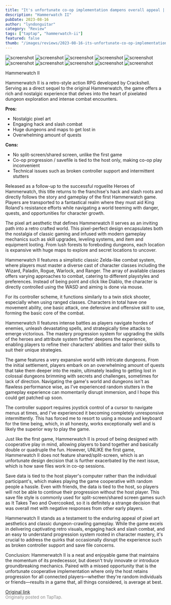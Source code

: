 ```yaml
---
title: "It's unfortunate co-op implementation dampens overall appeal | Review - Hammerwatch II"
description: "Hammerwatch II"
pubDate: 2023-08-16
author: "lyndonguitar"
category: "Review"
tags: ["taptap", "hammerwatch-ii"]
featured: false
thumb: "/images/reviews/2023-08-16-its-unfortunate-co-op-implementation-dampens-overall-appeal--review---hammerwatch-ii-0.avif"
---
```


<div class="gallery">
  <img src="/images/reviews/2023-08-16-its-unfortunate-co-op-implementation-dampens-overall-appeal--review---hammerwatch-ii-0.avif" alt="screenshot" />
  <img src="/images/reviews/2023-08-16-its-unfortunate-co-op-implementation-dampens-overall-appeal--review---hammerwatch-ii-1.avif" alt="screenshot" />
  <img src="/images/reviews/2023-08-16-its-unfortunate-co-op-implementation-dampens-overall-appeal--review---hammerwatch-ii-2.avif" alt="screenshot" />
  <img src="/images/reviews/2023-08-16-its-unfortunate-co-op-implementation-dampens-overall-appeal--review---hammerwatch-ii-3.avif" alt="screenshot" />
  <img src="/images/reviews/2023-08-16-its-unfortunate-co-op-implementation-dampens-overall-appeal--review---hammerwatch-ii-4.avif" alt="screenshot" />
  <img src="/images/reviews/2023-08-16-its-unfortunate-co-op-implementation-dampens-overall-appeal--review---hammerwatch-ii-5.avif" alt="screenshot" />
  <img src="/images/reviews/2023-08-16-its-unfortunate-co-op-implementation-dampens-overall-appeal--review---hammerwatch-ii-6.avif" alt="screenshot" />
  <img src="/images/reviews/2023-08-16-its-unfortunate-co-op-implementation-dampens-overall-appeal--review---hammerwatch-ii-7.avif" alt="screenshot" />
  <img src="/images/reviews/2023-08-16-its-unfortunate-co-op-implementation-dampens-overall-appeal--review---hammerwatch-ii-8.avif" alt="screenshot" />
  <img src="/images/reviews/2023-08-16-its-unfortunate-co-op-implementation-dampens-overall-appeal--review---hammerwatch-ii-9.avif" alt="screenshot" />
</div>

Hammerwatch II

Hammerwatch II is a retro-style action RPG developed by Crackshell. Serving as a direct sequel to the original Hammerwatch, the game offers a rich and nostalgic experience that delves into the heart of pixelated dungeon exploration and intense combat encounters.


**Pros:**
- Nostalgic pixel art
- Engaging hack and slash combat
- Huge dungeons and maps to get lost in
- Overwhelming amount of quests


**Cons:**
- No split-screen/shared screen, unlike the first game
- Co-op progression / savefile is tied to the host only, making co-op play inconvenient
- Technical issues such as broken controller support and intermittent stutters


Released as a follow-up to the successful roguelite Heroes of Hammerwatch, this title returns to the franchise's hack and slash roots and directly follows the story and gameplay of the first Hammerwatch game. Players are transported to a fantastical realm where they must aid King Roland's resistance efforts while navigating a world teeming with danger, quests, and opportunities for character growth.

The pixel art aesthetic that defines Hammerwatch II serves as an inviting path into a retro crafted world. This pixel-perfect design encapsulates both the nostalgia of classic gaming and infused with modern gameplay mechanics such as skill upgrades, leveling systems, and item and equipment looting. From lush forests to foreboding dungeons, each location is expansive with huge maps to explore and secret locations to uncover.

Hammerwatch II features a simplistic classic Zelda-like combat system, where players must master a diverse cast of character classes including the Wizard, Paladin, Rogue, Warlock, and Ranger. The array of available classes offers varying approaches to combat, catering to different playstyles and preferences. Instead of being point and click like Diablo, the character is directly controlled using the WASD and aiming is done via mouse.

For its controller scheme, it functions similarly to a twin stick shooter, especially when using ranged classes. Characters in total have one movement ability, one basic attack, one defensive and offensive skill to use, forming the basic core of the combat.

Hammerwatch II features intense battles as players navigate hordes of enemies, unleash devastating spells, and strategically time attacks to emerge victorious. The mastery progression system for upgrading the skills of the heroes and attribute system further deepens the experience, enabling players to refine their characters' abilities and tailor their skills to suit their unique strategies.

The game features a very expansive world with intricate dungeons. From the initial settlement, players embark on an overwhelming amount of quests that take them deeper into the realm, ultimately leading to getting lost in colossal dungeons brimming with secrets and challenges, sometimes for lack of direction. Navigating the game's world and dungeons isn't as flawless performance wise, as I’ve experienced random stutters in the gameplay experience can momentarily disrupt immersion, and I hope this could get patched up soon.

The controller support requires joystick control of a cursor to navigate menus at times, and I’ve experienced it becoming completely unresponsive intermittently. This has forced me to resort to using a mouse and keyboard for the time being, which, in all honesty, works exceptionally well and is likely the superior way to play the game.

Just like the first game, Hammerwatch II is proud of being designed with cooperative play in mind, allowing players to band together and basically double or quadruple the fun. However, UNLIKE the first game, Hammerwatch II does not feature shared/split-screen, which is an unfortunate design decision that is further exacerbated by the next issue, which is how save files work in co-op sessions.

Save data is tied to the host player's computer rather than the individual participant's, which makes playing the game cooperative with random people a hassle. Even with friends, the data is tied to the host, so players will not be able to continue their progression without the host player. This save file style is commonly used for split-screen/shared screen games such as It Takes Two and Overcooked, so it is definitely a strange decision that was overall met with negative responses from other early players.

Hammerwatch II stands as a testament to the enduring appeal of pixel art aesthetics and classic dungeon-crawling gameplay. While the game excels in delivering captivating retro visuals, engaging hack and slash combat, and an easy to understand progression system rooted in character mastery, it's crucial to address the quirks that occasionally disrupt the experience such as broken controller support and save file concerns.

Conclusion:
Hammerwatch II is a neat and enjoyable game that maintains the momentum of its predecessor, but doesn't truly innovate or introduce groundbreaking mechanics. Paired with a missed opportunity that is the unfortunate cooperative implementation where only the host retains progression for all connected players—whether they're random individuals or friends—results in a game that, all things considered, is average at best.

[Original link](https://www.taptap.io/post/6150690)<br><span style="font-size: 0.95em; color: #888;">Originally posted on TapTap.</span>
